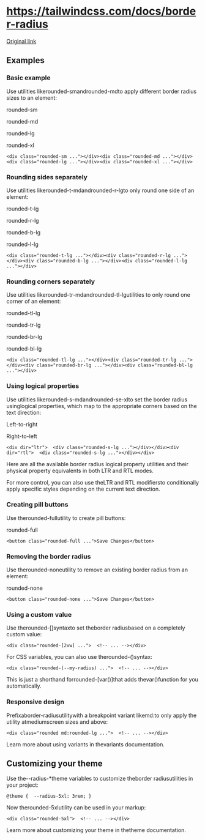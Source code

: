 # https://tailwindcss.com/docs/border-radius

[Original link](https://tailwindcss.com/docs/border-radius)

## Examples

### Basic example

Use utilities likerounded-smandrounded-mdto apply different border radius sizes to an element:

rounded-sm

rounded-md

rounded-lg

rounded-xl

```
<div class="rounded-sm ..."></div><div class="rounded-md ..."></div><div class="rounded-lg ..."></div><div class="rounded-xl ..."></div>
```

### Rounding sides separately

Use utilities likerounded-t-mdandrounded-r-lgto only round one side of an element:

rounded-t-lg

rounded-r-lg

rounded-b-lg

rounded-l-lg

```
<div class="rounded-t-lg ..."></div><div class="rounded-r-lg ..."></div><div class="rounded-b-lg ..."></div><div class="rounded-l-lg ..."></div>
```

### Rounding corners separately

Use utilities likerounded-tr-mdandrounded-tl-lgutilities to only round one corner of an element:

rounded-tl-lg

rounded-tr-lg

rounded-br-lg

rounded-bl-lg

```
<div class="rounded-tl-lg ..."></div><div class="rounded-tr-lg ..."></div><div class="rounded-br-lg ..."></div><div class="rounded-bl-lg ..."></div>
```

### Using logical properties

Use utilities likerounded-s-mdandrounded-se-xlto set the border radius usinglogical properties, which map to the appropriate corners based on the text direction:

Left-to-right

Right-to-left

```
<div dir="ltr">  <div class="rounded-s-lg ..."></div></div><div dir="rtl">  <div class="rounded-s-lg ..."></div></div>
```

Here are all the available border radius logical property utilities and their physical property equivalents in both LTR and RTL modes.

For more control, you can also use theLTR and RTL modifiersto conditionally apply specific styles depending on the current text direction.

### Creating pill buttons

Use therounded-fullutility to create pill buttons:

rounded-full

```
<button class="rounded-full ...">Save Changes</button>
```

### Removing the border radius

Use therounded-noneutility to remove an existing border radius from an element:

rounded-none

```
<button class="rounded-none ...">Save Changes</button>
```

### Using a custom value

Use therounded-[<value>]syntaxto set theborder radiusbased on a completely custom value:

```
<div class="rounded-[2vw] ...">  <!-- ... --></div>
```

For CSS variables, you can also use therounded-(<custom-property>)syntax:

```
<div class="rounded-(--my-radius) ...">  <!-- ... --></div>
```

This is just a shorthand forrounded-[var(<custom-property>)]that adds thevar()function for you automatically.

### Responsive design

Prefixaborder-radiusutilitywith a breakpoint variant likemd:to only apply the utility atmediumscreen sizes and above:

```
<div class="rounded md:rounded-lg ...">  <!-- ... --></div>
```

Learn more about using variants in thevariants documentation.

## Customizing your theme

Use the--radius-*theme variables to customize theborder radiusutilities in your project:

```
@theme {  --radius-5xl: 3rem; }
```

Now therounded-5xlutility can be used in your markup:

```
<div class="rounded-5xl">  <!-- ... --></div>
```

Learn more about customizing your theme in thetheme documentation.
